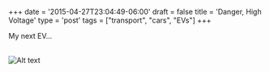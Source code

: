 +++
date = '2015-04-27T23:04:49-06:00'
draft = false
title = 'Danger, High Voltage'
type = 'post'
tags = ["transport", "cars", "EVs"]
+++

My next EV…<br /><br />

<div>
  <img src="https://julianwest.me/Blog/posts/images/model_s.jpeg" alt="Alt text">
</div><br />
